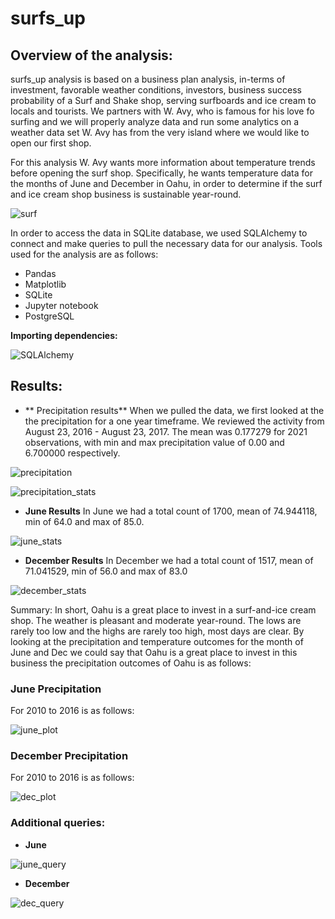# surfs_up

## Overview of the analysis:
surfs_up analysis is based on a business plan analysis, in-terms of investment, favorable weather conditions, investors, business success probability of a Surf and Shake shop, serving surfboards and ice cream to locals and tourists. We partners with W. Avy, who is famous for his love fo surfing and we will properly analyze data and run some analytics on a weather data set W. Avy has from the very island where we would like to open our first shop. 

For this analysis W. Avy wants more information about temperature trends before opening the surf shop. Specifically, he wants temperature data for the months of June and December in Oahu, in order to determine if the surf and ice cream shop business is sustainable year-round. 

![surf](https://user-images.githubusercontent.com/111251560/198156217-afc93560-f16c-45aa-ba94-ea1c323e2cb9.png)

In order to access the data in SQLite database, we used SQLAlchemy to connect and make queries to pull the necessary data for our analysis. Tools used for the analysis are as follows:
- Pandas
- Matplotlib
- SQLite
- Jupyter notebook
- PostgreSQL

**Importing dependencies:**

![SQLAlchemy](https://user-images.githubusercontent.com/111251560/198157093-aab342b4-bb60-42ef-bdab-f88a50026e0d.png)

## Results: 

- ** Precipitation results**
When we pulled the data, we first looked at the the precipitation for a one year timeframe. We reviewed the activity from August 23, 2016 - August 23, 2017. The mean was 0.177279 for 2021 observations, with min and max precipitation value of 0.00 and 6.700000 respectively.

![precipitation](https://user-images.githubusercontent.com/111251560/198177191-3d8d3fc2-e130-4f87-b539-63aab8e060cf.png)

![precipitation_stats](https://user-images.githubusercontent.com/111251560/198177176-cc285f9b-c182-4e45-b80b-9b4fa9e50010.png)

- **June Results** 
In June we had a total count of 1700, mean of 74.944118, min of 64.0 and max of 85.0.

![june_stats](https://user-images.githubusercontent.com/111251560/198178363-63716a8b-211f-437b-bf7b-e90aea73c341.png)

- **December Results**
In December we had a total count of 1517, mean of 71.041529, min of 56.0 and max of 83.0

![december_stats](https://user-images.githubusercontent.com/111251560/198178465-0c108d25-0b5f-4b83-84eb-a9b9ef45239f.png)

Summary:
In short, Oahu is a great place to invest in a surf-and-ice cream shop. The weather is pleasant and moderate year-round. The lows are rarely too low and the highs are rarely too high, most days are clear. By looking at the precipitation and temperature outcomes for the month of June and Dec we could say that Oahu is a great place to invest in this business the precipitation outcomes of Oahu is as follows:

### June Precipitation 
For 2010 to 2016 is as follows:

![june_plot](https://user-images.githubusercontent.com/111251560/198185113-99a2ae2b-2185-4f2f-8791-0796e84c0d67.png)

### December Precipitation
For 2010 to 2016 is as follows:

![dec_plot](https://user-images.githubusercontent.com/111251560/198185186-c0b471d8-6c67-4d3d-95c7-449e1452ab97.png)

### Additional queries:

- **June**

![june_query](https://user-images.githubusercontent.com/111251560/198185344-15eb4c0f-8420-420b-89ff-21153ee182cf.png)

- **December**

![dec_query](https://user-images.githubusercontent.com/111251560/198185370-1d803373-5da6-405a-8ae0-954e247dd4e2.png)

